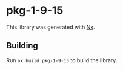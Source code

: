 # pkg-1-9-15

This library was generated with [Nx](https://nx.dev).

## Building

Run `nx build pkg-1-9-15` to build the library.
